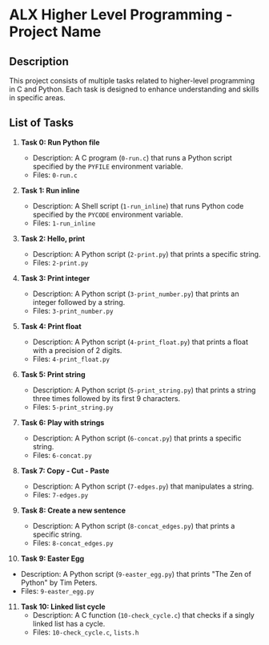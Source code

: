 # ALX Higher Level Programming - Project Name

## Description

This project consists of multiple tasks related to higher-level programming in C and Python. Each task is designed to enhance understanding and skills in specific areas.

## List of Tasks

1. **Task 0: Run Python file**
   - Description: A C program (`0-run.c`) that runs a Python script specified by the `PYFILE` environment variable.
   - Files: `0-run.c`

2. **Task 1: Run inline**
   - Description: A Shell script (`1-run_inline`) that runs Python code specified by the `PYCODE` environment variable.
   - Files: `1-run_inline`

3. **Task 2: Hello, print**
   - Description: A Python script (`2-print.py`) that prints a specific string.
   - Files: `2-print.py`

4. **Task 3: Print integer**
   - Description: A Python script (`3-print_number.py`) that prints an integer followed by a string.
   - Files: `3-print_number.py`

5. **Task 4: Print float**
   - Description: A Python script (`4-print_float.py`) that prints a float with a precision of 2 digits.
   - Files: `4-print_float.py`

6. **Task 5: Print string**
   - Description: A Python script (`5-print_string.py`) that prints a string three times followed by its first 9 characters.
   - Files: `5-print_string.py`

7. **Task 6: Play with strings**
   - Description: A Python script (`6-concat.py`) that prints a specific string.
   - Files: `6-concat.py`

8. **Task 7: Copy - Cut - Paste**
   - Description: A Python script (`7-edges.py`) that manipulates a string.
   - Files: `7-edges.py`

9. **Task 8: Create a new sentence**
   - Description: A Python script (`8-concat_edges.py`) that prints a specific string.
   - Files: `8-concat_edges.py`

10. **Task 9: Easter Egg**
   - Description: A Python script (`9-easter_egg.py`) that prints "The Zen of Python" by Tim Peters.
   - Files: `9-easter_egg.py`

11. **Task 10: Linked list cycle**
    - Description: A C function (`10-check_cycle.c`) that checks if a singly linked list has a cycle.
    - Files: `10-check_cycle.c`, `lists.h`

